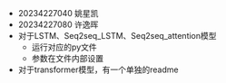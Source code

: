- 20234227040 姚星凯
- 20234227080 许逸晖
- 对于LSTM、Seq2seq_LSTM、Seq2seq_attention模型
  - 运行对应的py文件
  - 参数在文件内部设置
- 对于transformer模型，有一个单独的readme
